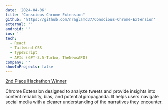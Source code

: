 ```yaml
---
date: '2024-04-06'
title: 'Conscious Chrome Extension'
github: 'https://github.com/nragland37/Conscious-Chrome-Extension'
external: ''
android: ''
ios: ''
tech:
  - React
  - Tailwind CSS
  - TypeScript
  - APIs (GPT-3.5-Turbo, TheNewsAPI)
company: ''
showInProjects: false
---
```


<!--
<p align="center">
  <img src="./assets/conscious-demo.gif" alt="logo" style="width: 100%; max-width: 275px;" />
</p>
-->

[2nd Place Hackathon Winner](https://educathon.devpost.com/project-gallery)

Chrome Extension designed to analyze tweets and provide insights into content reliability, bias, and potential propaganda.
It helps users navigate social media with a clearer understanding of the narratives they encounter.
